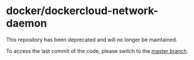 docker/dockercloud-network-daemon
==================

This repository has been deprecated and will no longer be maintained.

To access the last commit of the code, please switch to the [master branch](https://github.com/docker/dockercloud-network-daemon/tree/master).
